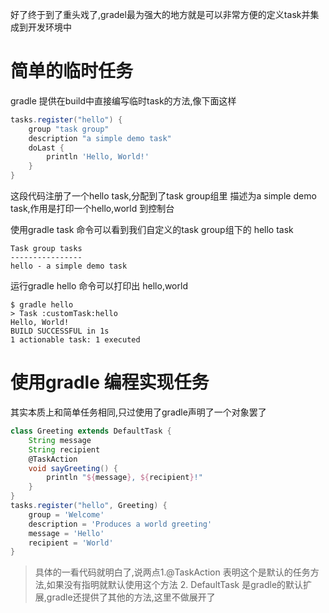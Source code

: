 好了终于到了重头戏了,gradel最为强大的地方就是可以非常方便的定义task并集成到开发环境中

# 简单的临时任务

gradle 提供在build中直接编写临时task的方法,像下面这样

```groovy
tasks.register("hello") {
    group "task group"
    description "a simple demo task"
    doLast {
        println 'Hello, World!'
    }
}
```

这段代码注册了一个hello task,分配到了task group组里 描述为a simple demo task,作用是打印一个hello,world 到控制台

使用gradle task 命令可以看到我们自定义的task group组下的 hello task

```
Task group tasks
----------------
hello - a simple demo task
```

运行gradle hello 命令可以打印出 hello,world

```
$ gradle hello
> Task :customTask:hello
Hello, World!
BUILD SUCCESSFUL in 1s
1 actionable task: 1 executed
```

# 使用gradle 编程实现任务

其实本质上和简单任务相同,只过使用了gradle声明了一个对象罢了

```groovy
class Greeting extends DefaultTask {  
    String message 
    String recipient
    @TaskAction 
    void sayGreeting() {
        println "${message}, ${recipient}!" 
    }
}
tasks.register("hello", Greeting) { 
    group = 'Welcome'
    description = 'Produces a world greeting'
    message = 'Hello' 
    recipient = 'World'
}
```

> 具体的一看代码就明白了,说两点1.@TaskAction 表明这个是默认的任务方法,如果没有指明就默认使用这个方法  2. DefaultTask 是gradle的默认扩展,gradle还提供了其他的方法,这里不做展开了
